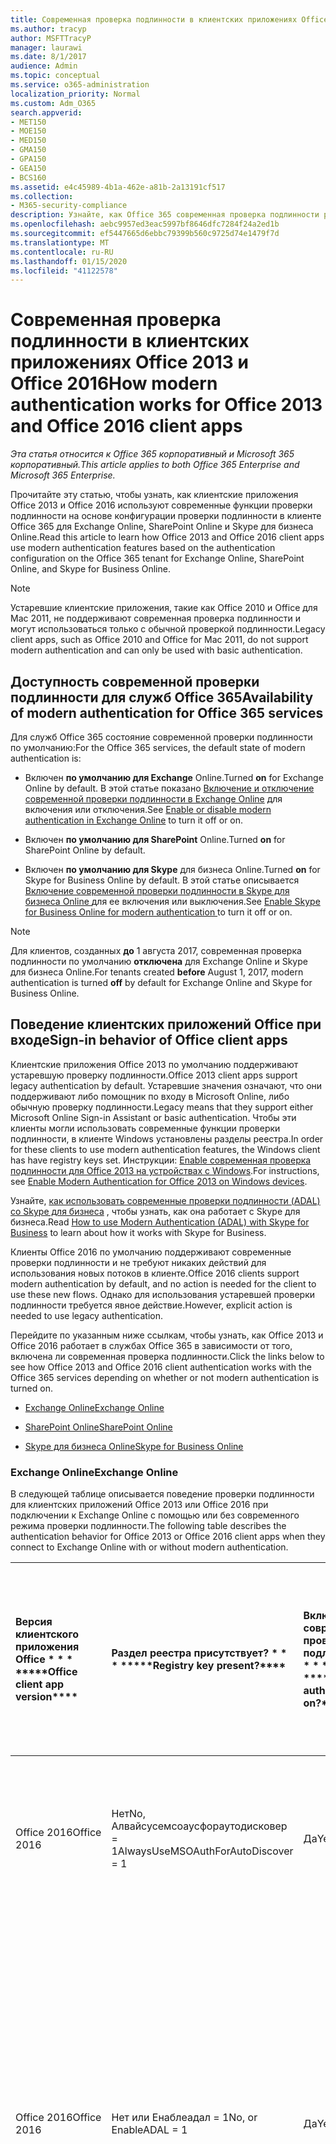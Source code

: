 ```yaml
---
title: Современная проверка подлинности в клиентских приложениях Office 2013 и Office 2016
ms.author: tracyp
author: MSFTTracyP
manager: laurawi
ms.date: 8/1/2017
audience: Admin
ms.topic: conceptual
ms.service: o365-administration
localization_priority: Normal
ms.custom: Adm_O365
search.appverid:
- MET150
- MOE150
- MED150
- GMA150
- GPA150
- GEA150
- BCS160
ms.assetid: e4c45989-4b1a-462e-a81b-2a13191cf517
ms.collection:
- M365-security-compliance
description: Узнайте, как Office 365 современная проверка подлинности работает по-разному для клиентских приложений Office 2013 и 2016.
ms.openlocfilehash: aebc9957ed3eac5997bf8646dfc7284f24a2ed1b
ms.sourcegitcommit: ef5447665d6ebbc79399b560c9725d74e1479f7d
ms.translationtype: MT
ms.contentlocale: ru-RU
ms.lasthandoff: 01/15/2020
ms.locfileid: "41122578"
---
```

# <a name="how-modern-authentication-works-for-office-2013-and-office-2016-client-apps"></a><span data-ttu-id="a78f5-103">Современная проверка подлинности в клиентских приложениях Office 2013 и Office 2016</span><span class="sxs-lookup"><span data-stu-id="a78f5-103">How modern authentication works for Office 2013 and Office 2016 client apps</span></span>

<span data-ttu-id="a78f5-104">*Эта статья относится к Office 365 корпоративный и Microsoft 365 корпоративный.*</span><span class="sxs-lookup"><span data-stu-id="a78f5-104">*This article applies to both Office 365 Enterprise and Microsoft 365 Enterprise.*</span></span>

<span data-ttu-id="a78f5-105">Прочитайте эту статью, чтобы узнать, как клиентские приложения Office 2013 и Office 2016 используют современные функции проверки подлинности на основе конфигурации проверки подлинности в клиенте Office 365 для Exchange Online, SharePoint Online и Skype для бизнеса Online.</span><span class="sxs-lookup"><span data-stu-id="a78f5-105">Read this article to learn how Office 2013 and Office 2016 client apps use modern authentication features based on the authentication configuration on the Office 365 tenant for Exchange Online, SharePoint Online, and Skype for Business Online.</span></span>

> [!NOTE]
> <span data-ttu-id="a78f5-106">Устаревшие клиентские приложения, такие как Office 2010 и Office для Mac 2011, не поддерживают современная проверка подлинности и могут использоваться только с обычной проверкой подлинности.</span><span class="sxs-lookup"><span data-stu-id="a78f5-106">Legacy client apps, such as Office 2010 and Office for Mac 2011, do not support modern authentication and can only be used with basic authentication.</span></span>

## <a name="availability-of-modern-authentication-for-office-365-services"></a><span data-ttu-id="a78f5-107">Доступность современной проверки подлинности для служб Office 365</span><span class="sxs-lookup"><span data-stu-id="a78f5-107">Availability of modern authentication for Office 365 services</span></span>

<span data-ttu-id="a78f5-108">Для служб Office 365 состояние современной проверки подлинности по умолчанию:</span><span class="sxs-lookup"><span data-stu-id="a78f5-108">For the Office 365 services, the default state of modern authentication is:</span></span>
  
- <span data-ttu-id="a78f5-109">Включен **по умолчанию для Exchange** Online.</span><span class="sxs-lookup"><span data-stu-id="a78f5-109">Turned **on** for Exchange Online by default.</span></span> <span data-ttu-id="a78f5-110">В этой статье показано [Включение и отключение современной проверки подлинности в Exchange Online](https://support.office.com/article/58018196-f918-49cd-8238-56f57f38d662) для включения или отключения.</span><span class="sxs-lookup"><span data-stu-id="a78f5-110">See [Enable or disable modern authentication in Exchange Online](https://support.office.com/article/58018196-f918-49cd-8238-56f57f38d662) to turn it off or on.</span></span> 
    
- <span data-ttu-id="a78f5-111">Включен **по умолчанию для SharePoint** Online.</span><span class="sxs-lookup"><span data-stu-id="a78f5-111">Turned **on** for SharePoint Online by default.</span></span> 
    
- <span data-ttu-id="a78f5-112">Включен **по умолчанию для Skype** для бизнеса Online.</span><span class="sxs-lookup"><span data-stu-id="a78f5-112">Turned **on** for Skype for Business Online by default.</span></span> <span data-ttu-id="a78f5-113">В этой статье описывается [Включение современной проверки подлинности в Skype для бизнеса Online ](https://social.technet.microsoft.com/wiki/contents/articles/34339.skype-for-business-online-enable-your-tenant-for-modern-authentication.aspx)для ее включения или выключения.</span><span class="sxs-lookup"><span data-stu-id="a78f5-113">See [Enable Skype for Business Online for modern authentication ](https://social.technet.microsoft.com/wiki/contents/articles/34339.skype-for-business-online-enable-your-tenant-for-modern-authentication.aspx)to turn it off or on.</span></span>

> [!NOTE]
> <span data-ttu-id="a78f5-114">Для клиентов, созданных **до** 1 августа 2017, современная проверка подлинности по умолчанию **отключена** для Exchange Online и Skype для бизнеса Online.</span><span class="sxs-lookup"><span data-stu-id="a78f5-114">For tenants created **before** August 1, 2017, modern authentication is turned **off** by default for Exchange Online and Skype for Business Online.</span></span>
    
## <a name="sign-in-behavior-of-office-client-apps"></a><span data-ttu-id="a78f5-115">Поведение клиентских приложений Office при входе</span><span class="sxs-lookup"><span data-stu-id="a78f5-115">Sign-in behavior of Office client apps</span></span>

<span data-ttu-id="a78f5-116">Клиентские приложения Office 2013 по умолчанию поддерживают устаревшую проверку подлинности.</span><span class="sxs-lookup"><span data-stu-id="a78f5-116">Office 2013 client apps support legacy authentication by default.</span></span> <span data-ttu-id="a78f5-117">Устаревшие значения означают, что они поддерживают либо помощник по входу в Microsoft Online, либо обычную проверку подлинности.</span><span class="sxs-lookup"><span data-stu-id="a78f5-117">Legacy means that they support either Microsoft Online Sign-in Assistant or basic authentication.</span></span> <span data-ttu-id="a78f5-118">Чтобы эти клиенты могли использовать современные функции проверки подлинности, в клиенте Windows установлены разделы реестра.</span><span class="sxs-lookup"><span data-stu-id="a78f5-118">In order for these clients to use modern authentication features, the Windows client has have registry keys set.</span></span> <span data-ttu-id="a78f5-119">Инструкции: [Enable современная проверка подлинности для Office 2013 на устройствах с Windows](https://support.office.com/article/7dc1c01a-090f-4971-9677-f1b192d6c910).</span><span class="sxs-lookup"><span data-stu-id="a78f5-119">For instructions, see [Enable Modern Authentication for Office 2013 on Windows devices](https://support.office.com/article/7dc1c01a-090f-4971-9677-f1b192d6c910).</span></span>
  
<span data-ttu-id="a78f5-120">Узнайте, [как использовать современные проверки подлинности (ADAL) со Skype для бизнеса](https://go.microsoft.com/fwlink/p/?LinkId=785431) , чтобы узнать, как она работает с Skype для бизнеса.</span><span class="sxs-lookup"><span data-stu-id="a78f5-120">Read [How to use Modern Authentication (ADAL) with Skype for Business](https://go.microsoft.com/fwlink/p/?LinkId=785431) to learn about how it works with Skype for Business.</span></span> 
  
<span data-ttu-id="a78f5-121">Клиенты Office 2016 по умолчанию поддерживают современные проверки подлинности и не требуют никаких действий для использования новых потоков в клиенте.</span><span class="sxs-lookup"><span data-stu-id="a78f5-121">Office 2016 clients support modern authentication by default, and no action is needed for the client to use these new flows.</span></span> <span data-ttu-id="a78f5-122">Однако для использования устаревшей проверки подлинности требуется явное действие.</span><span class="sxs-lookup"><span data-stu-id="a78f5-122">However, explicit action is needed to use legacy authentication.</span></span>
  
<span data-ttu-id="a78f5-123">Перейдите по указанным ниже ссылкам, чтобы узнать, как Office 2013 и Office 2016 работает в службах Office 365 в зависимости от того, включена ли современная проверка подлинности.</span><span class="sxs-lookup"><span data-stu-id="a78f5-123">Click the links below to see how Office 2013 and Office 2016 client authentication works with the Office 365 services depending on whether or not modern authentication is turned on.</span></span>
  
- [<span data-ttu-id="a78f5-124">Exchange Online</span><span class="sxs-lookup"><span data-stu-id="a78f5-124">Exchange Online</span></span>](modern-auth-for-office-2013-and-2016.md#BK_EchangeOnline)
    
- [<span data-ttu-id="a78f5-125">SharePoint Online</span><span class="sxs-lookup"><span data-stu-id="a78f5-125">SharePoint Online</span></span>](modern-auth-for-office-2013-and-2016.md#BK_SharePointOnline)
    
- [<span data-ttu-id="a78f5-126">Skype для бизнеса Online</span><span class="sxs-lookup"><span data-stu-id="a78f5-126">Skype for Business Online</span></span>](modern-auth-for-office-2013-and-2016.md#BK_SFBO)
    
<span data-ttu-id="a78f5-127"><a name="BK_EchangeOnline"> </a></span><span class="sxs-lookup"><span data-stu-id="a78f5-127"></span></span>
### <a name="exchange-online"></a><span data-ttu-id="a78f5-128">Exchange Online</span><span class="sxs-lookup"><span data-stu-id="a78f5-128">Exchange Online</span></span>

<span data-ttu-id="a78f5-129">В следующей таблице описывается поведение проверки подлинности для клиентских приложений Office 2013 или Office 2016 при подключении к Exchange Online с помощью или без современного режима проверки подлинности.</span><span class="sxs-lookup"><span data-stu-id="a78f5-129">The following table describes the authentication behavior for Office 2013 or Office 2016 client apps when they connect to Exchange Online with or without modern authentication.</span></span>
  
|<span data-ttu-id="a78f5-130">Версия клиентского приложения Office \* \* \* \*</span><span class="sxs-lookup"><span data-stu-id="a78f5-130">\*\*\*\*Office client app version\*\*\*\*</span></span>|<span data-ttu-id="a78f5-131">Раздел реестра присутствует? \* \* \* \*</span><span class="sxs-lookup"><span data-stu-id="a78f5-131">\*\*\*\*Registry key present?\*\*\*\*</span></span>|<span data-ttu-id="a78f5-132">Включена современная проверка подлинности? \* \* \* \*</span><span class="sxs-lookup"><span data-stu-id="a78f5-132">\*\*\*\*Modern authentication on?\*\*\*\*</span></span>|<span data-ttu-id="a78f5-133">Поведение проверки подлинности с включенной современной проверкой подлинности для клиента (по умолчанию) \* \* \* \*</span><span class="sxs-lookup"><span data-stu-id="a78f5-133">\*\*\*\*Authentication behavior with modern authentication turned on for the tenant (default)\*\*\*\*</span></span>|<span data-ttu-id="a78f5-134">Поведение проверки подлинности с отключенной современной проверкой подлинности для клиента \* \* \* \*</span><span class="sxs-lookup"><span data-stu-id="a78f5-134">\*\*\*\*Authentication behavior with modern authentication turned off for the tenant\*\*\*\*</span></span>|
|:-----|:-----|:-----|:-----|:-----|
|<span data-ttu-id="a78f5-135">Office 2016</span><span class="sxs-lookup"><span data-stu-id="a78f5-135">Office 2016</span></span>  <br/> |<span data-ttu-id="a78f5-136">Нет</span><span class="sxs-lookup"><span data-stu-id="a78f5-136">No,</span></span> <br> <span data-ttu-id="a78f5-137">Алвайсусемсоаусфораутодисковер = 1</span><span class="sxs-lookup"><span data-stu-id="a78f5-137">AlwaysUseMSOAuthForAutoDiscover = 1</span></span> <br/> |<span data-ttu-id="a78f5-138">Да</span><span class="sxs-lookup"><span data-stu-id="a78f5-138">Yes</span></span>  <br/> |<span data-ttu-id="a78f5-139">Принудительно выполняет современные проверки подлинности в Outlook 2010, 2013 или 2016</span><span class="sxs-lookup"><span data-stu-id="a78f5-139">Forces modern authentication on Outlook 2010, 2013 or 2016</span></span> <br/> [<span data-ttu-id="a78f5-140">Дополнительные сведения</span><span class="sxs-lookup"><span data-stu-id="a78f5-140">More info</span></span>](https://support.microsoft.com/help/3126599/outlook-prompts-for-password-when-modern-authentication-is-enabled)|<span data-ttu-id="a78f5-141">Принудительно выполняет современные проверки подлинности в клиенте Outlook.</span><span class="sxs-lookup"><span data-stu-id="a78f5-141">Forces modern authentication within the Outlook client.</span></span><br/> |
|<span data-ttu-id="a78f5-142">Office 2016</span><span class="sxs-lookup"><span data-stu-id="a78f5-142">Office 2016</span></span>  <br/> |<span data-ttu-id="a78f5-143">Нет или Енаблеадал = 1</span><span class="sxs-lookup"><span data-stu-id="a78f5-143">No, or EnableADAL = 1</span></span>  <br/> |<span data-ttu-id="a78f5-144">Да</span><span class="sxs-lookup"><span data-stu-id="a78f5-144">Yes</span></span>  <br/> |<span data-ttu-id="a78f5-145">Сначала выполняется попытка современной проверки подлинности.</span><span class="sxs-lookup"><span data-stu-id="a78f5-145">Modern authentication is attempted first.</span></span> <span data-ttu-id="a78f5-146">Если сервер отказывается от современного подключения проверки подлинности, используется обычная проверка подлинности.</span><span class="sxs-lookup"><span data-stu-id="a78f5-146">If the server refuses a modern authentication connection, then basic authentication is used.</span></span> <span data-ttu-id="a78f5-147">Сервер отказывает современные проверки подлинности, когда клиент не включен.</span><span class="sxs-lookup"><span data-stu-id="a78f5-147">Server refuses modern authentication when the tenant is not enabled.</span></span>  <br/> |<span data-ttu-id="a78f5-148">Сначала выполняется попытка современной проверки подлинности.</span><span class="sxs-lookup"><span data-stu-id="a78f5-148">Modern authentication is attempted first.</span></span> <span data-ttu-id="a78f5-149">Если сервер отказывается от современного подключения проверки подлинности, используется обычная проверка подлинности.</span><span class="sxs-lookup"><span data-stu-id="a78f5-149">If the server refuses a modern authentication connection, then basic authentication is used.</span></span> <span data-ttu-id="a78f5-150">Сервер отказывает современные проверки подлинности, когда клиент не включен.</span><span class="sxs-lookup"><span data-stu-id="a78f5-150">Server refuses modern authentication when the tenant is not enabled.</span></span>  <br/> |
|<span data-ttu-id="a78f5-151">Office 2016</span><span class="sxs-lookup"><span data-stu-id="a78f5-151">Office 2016</span></span>  <br/> |<span data-ttu-id="a78f5-152">Да, Енаблеадал = 1</span><span class="sxs-lookup"><span data-stu-id="a78f5-152">Yes, EnableADAL = 1</span></span>  <br/> |<span data-ttu-id="a78f5-153">Да</span><span class="sxs-lookup"><span data-stu-id="a78f5-153">Yes</span></span>  <br/> |<span data-ttu-id="a78f5-154">Сначала выполняется попытка современной проверки подлинности.</span><span class="sxs-lookup"><span data-stu-id="a78f5-154">Modern authentication is attempted first.</span></span> <span data-ttu-id="a78f5-155">Если сервер отказывается от современного подключения проверки подлинности, используется обычная проверка подлинности.</span><span class="sxs-lookup"><span data-stu-id="a78f5-155">If the server refuses a modern authentication connection, then basic authentication is used.</span></span> <span data-ttu-id="a78f5-156">Сервер отказывает современные проверки подлинности, когда клиент не включен.</span><span class="sxs-lookup"><span data-stu-id="a78f5-156">Server refuses modern authentication when the tenant is not enabled.</span></span>  <br/> |<span data-ttu-id="a78f5-157">Сначала выполняется попытка современной проверки подлинности.</span><span class="sxs-lookup"><span data-stu-id="a78f5-157">Modern authentication is attempted first.</span></span> <span data-ttu-id="a78f5-158">Если сервер отказывается от современного подключения проверки подлинности, используется обычная проверка подлинности.</span><span class="sxs-lookup"><span data-stu-id="a78f5-158">If the server refuses a modern authentication connection, then basic authentication is used.</span></span> <span data-ttu-id="a78f5-159">Сервер отказывает современные проверки подлинности, когда клиент не включен.</span><span class="sxs-lookup"><span data-stu-id="a78f5-159">Server refuses modern authentication when the tenant is not enabled.</span></span>  <br/> |
|<span data-ttu-id="a78f5-160">Office 2016</span><span class="sxs-lookup"><span data-stu-id="a78f5-160">Office 2016</span></span>  <br/> |<span data-ttu-id="a78f5-161">Да, Енаблеадал = 0</span><span class="sxs-lookup"><span data-stu-id="a78f5-161">Yes, EnableADAL=0</span></span>  <br/> |<span data-ttu-id="a78f5-162">Нет</span><span class="sxs-lookup"><span data-stu-id="a78f5-162">No</span></span>  <br/> |<span data-ttu-id="a78f5-163">Обычная проверка подлинности</span><span class="sxs-lookup"><span data-stu-id="a78f5-163">Basic authentication</span></span>  <br/> |<span data-ttu-id="a78f5-164">Обычная проверка подлинности</span><span class="sxs-lookup"><span data-stu-id="a78f5-164">Basic authentication</span></span>  <br/> |
|<span data-ttu-id="a78f5-165">Office 2013</span><span class="sxs-lookup"><span data-stu-id="a78f5-165">Office 2013</span></span>  <br/> |<span data-ttu-id="a78f5-166">Нет</span><span class="sxs-lookup"><span data-stu-id="a78f5-166">No</span></span>  <br/> |<span data-ttu-id="a78f5-167">Нет</span><span class="sxs-lookup"><span data-stu-id="a78f5-167">No</span></span>  <br/> |<span data-ttu-id="a78f5-168">Обычная проверка подлинности</span><span class="sxs-lookup"><span data-stu-id="a78f5-168">Basic authentication</span></span>  <br/> |<span data-ttu-id="a78f5-169">Обычная проверка подлинности</span><span class="sxs-lookup"><span data-stu-id="a78f5-169">Basic authentication</span></span>  <br/> |
|<span data-ttu-id="a78f5-170">Office 2013</span><span class="sxs-lookup"><span data-stu-id="a78f5-170">Office 2013</span></span>  <br/> |<span data-ttu-id="a78f5-171">Да, Енаблеадал = 1</span><span class="sxs-lookup"><span data-stu-id="a78f5-171">Yes, EnableADAL = 1</span></span>  <br/> |<span data-ttu-id="a78f5-172">Да</span><span class="sxs-lookup"><span data-stu-id="a78f5-172">Yes</span></span>  <br/> |<span data-ttu-id="a78f5-173">Сначала выполняется попытка современной проверки подлинности.</span><span class="sxs-lookup"><span data-stu-id="a78f5-173">Modern authentication is attempted first.</span></span> <span data-ttu-id="a78f5-174">Если сервер отказывается от современного подключения проверки подлинности, используется обычная проверка подлинности.</span><span class="sxs-lookup"><span data-stu-id="a78f5-174">If the server refuses a modern authentication connection, then basic authentication is used.</span></span> <span data-ttu-id="a78f5-175">Сервер отказывает современные проверки подлинности, когда клиент не включен.</span><span class="sxs-lookup"><span data-stu-id="a78f5-175">Server refuses modern authentication when the tenant is not enabled.</span></span>  <br/> |<span data-ttu-id="a78f5-176">Сначала выполняется попытка современной проверки подлинности.</span><span class="sxs-lookup"><span data-stu-id="a78f5-176">Modern authentication is attempted first.</span></span> <span data-ttu-id="a78f5-177">Если сервер отказывается от современного подключения проверки подлинности, используется обычная проверка подлинности.</span><span class="sxs-lookup"><span data-stu-id="a78f5-177">If the server refuses a modern authentication connection, then basic authentication is used.</span></span> <span data-ttu-id="a78f5-178">Сервер отказывает современные проверки подлинности, когда клиент не включен.</span><span class="sxs-lookup"><span data-stu-id="a78f5-178">Server refuses modern authentication when the tenant is not enabled.</span></span>  <br/> |
   
<span data-ttu-id="a78f5-179"><a name="BK_SharePointOnline"> </a></span><span class="sxs-lookup"><span data-stu-id="a78f5-179"></span></span>
### <a name="sharepoint-online"></a><span data-ttu-id="a78f5-180">SharePoint Online</span><span class="sxs-lookup"><span data-stu-id="a78f5-180">SharePoint Online</span></span>

<span data-ttu-id="a78f5-181">В следующей таблице описывается поведение проверки подлинности для клиентских приложений Office 2013 или Office 2016 при подключении к SharePoint Online с помощью или без современного режима проверки подлинности.</span><span class="sxs-lookup"><span data-stu-id="a78f5-181">The following table describes the authentication behavior for Office 2013 or Office 2016 client apps when they connect to SharePoint Online with or without modern authentication.</span></span>
  
|<span data-ttu-id="a78f5-182">Версия клиентского приложения Office \* \* \* \*</span><span class="sxs-lookup"><span data-stu-id="a78f5-182">\*\*\*\*Office client app version\*\*\*\*</span></span>|<span data-ttu-id="a78f5-183">Раздел реестра присутствует? \* \* \* \*</span><span class="sxs-lookup"><span data-stu-id="a78f5-183">\*\*\*\*Registry key present?\*\*\*\*</span></span>|<span data-ttu-id="a78f5-184">Включена современная проверка подлинности? \* \* \* \*</span><span class="sxs-lookup"><span data-stu-id="a78f5-184">\*\*\*\*Modern authentication on?\*\*\*\*</span></span>|<span data-ttu-id="a78f5-185">Поведение проверки подлинности с включенной современной проверкой подлинности для клиента (по умолчанию) \* \* \* \*</span><span class="sxs-lookup"><span data-stu-id="a78f5-185">\*\*\*\*Authentication behavior with modern authentication turned on for the tenant (default)\*\*\*\*</span></span>|<span data-ttu-id="a78f5-186">Поведение проверки подлинности с отключенной современной проверкой подлинности для клиента \* \* \* \*</span><span class="sxs-lookup"><span data-stu-id="a78f5-186">\*\*\*\*Authentication behavior with modern authentication turned off for the tenant\*\*\*\*</span></span>|
|:-----|:-----|:-----|:-----|:-----|
|<span data-ttu-id="a78f5-187">Office 2016</span><span class="sxs-lookup"><span data-stu-id="a78f5-187">Office 2016</span></span>  <br/> |<span data-ttu-id="a78f5-188">Нет или Енаблеадал = 1</span><span class="sxs-lookup"><span data-stu-id="a78f5-188">No, or EnableADAL = 1</span></span>  <br/> |<span data-ttu-id="a78f5-189">Да</span><span class="sxs-lookup"><span data-stu-id="a78f5-189">Yes</span></span>  <br/> |<span data-ttu-id="a78f5-190">Только современная проверка подлинности.</span><span class="sxs-lookup"><span data-stu-id="a78f5-190">Modern authentication only.</span></span>  <br/> |<span data-ttu-id="a78f5-191">Ошибка подключения.</span><span class="sxs-lookup"><span data-stu-id="a78f5-191">Failure to connect.</span></span>  <br/> |
|<span data-ttu-id="a78f5-192">Office 2016</span><span class="sxs-lookup"><span data-stu-id="a78f5-192">Office 2016</span></span>  <br/> |<span data-ttu-id="a78f5-193">Да, Енаблеадал = 1</span><span class="sxs-lookup"><span data-stu-id="a78f5-193">Yes, EnableADAL = 1</span></span>  <br/> |<span data-ttu-id="a78f5-194">Да</span><span class="sxs-lookup"><span data-stu-id="a78f5-194">Yes</span></span>  <br/> |<span data-ttu-id="a78f5-195">Только современная проверка подлинности.</span><span class="sxs-lookup"><span data-stu-id="a78f5-195">Modern authentication only.</span></span>  <br/> |<span data-ttu-id="a78f5-196">Ошибка подключения.</span><span class="sxs-lookup"><span data-stu-id="a78f5-196">Failure to connect.</span></span>  <br/> |
|<span data-ttu-id="a78f5-197">Office 2016</span><span class="sxs-lookup"><span data-stu-id="a78f5-197">Office 2016</span></span>  <br/> |<span data-ttu-id="a78f5-198">Да, Енаблеадал = 0</span><span class="sxs-lookup"><span data-stu-id="a78f5-198">Yes, EnableADAL = 0</span></span>  <br/> |<span data-ttu-id="a78f5-199">Нет</span><span class="sxs-lookup"><span data-stu-id="a78f5-199">No</span></span>  <br/> |<span data-ttu-id="a78f5-200">Только помощник по входу в Microsoft Online.</span><span class="sxs-lookup"><span data-stu-id="a78f5-200">Microsoft Online Sign-in Assistant only.</span></span>  <br/> |<span data-ttu-id="a78f5-201">Только помощник по входу в Microsoft Online.</span><span class="sxs-lookup"><span data-stu-id="a78f5-201">Microsoft Online Sign-in Assistant only.</span></span>  <br/> |
|<span data-ttu-id="a78f5-202">Office 2013</span><span class="sxs-lookup"><span data-stu-id="a78f5-202">Office 2013</span></span>  <br/> |<span data-ttu-id="a78f5-203">Нет</span><span class="sxs-lookup"><span data-stu-id="a78f5-203">No</span></span>  <br/> |<span data-ttu-id="a78f5-204">Нет</span><span class="sxs-lookup"><span data-stu-id="a78f5-204">No</span></span>  <br/> |<span data-ttu-id="a78f5-205">Только помощник по входу в Microsoft Online.</span><span class="sxs-lookup"><span data-stu-id="a78f5-205">Microsoft Online Sign-in Assistant only.</span></span>  <br/> |<span data-ttu-id="a78f5-206">Только помощник по входу в Microsoft Online.</span><span class="sxs-lookup"><span data-stu-id="a78f5-206">Microsoft Online Sign-in Assistant only.</span></span>  <br/> |
|<span data-ttu-id="a78f5-207">Office 2013</span><span class="sxs-lookup"><span data-stu-id="a78f5-207">Office 2013</span></span>  <br/> |<span data-ttu-id="a78f5-208">Да, Енаблеадал = 1</span><span class="sxs-lookup"><span data-stu-id="a78f5-208">Yes, EnableADAL = 1</span></span>  <br/> |<span data-ttu-id="a78f5-209">Да</span><span class="sxs-lookup"><span data-stu-id="a78f5-209">Yes</span></span>  <br/> |<span data-ttu-id="a78f5-210">Только современная проверка подлинности.</span><span class="sxs-lookup"><span data-stu-id="a78f5-210">Modern authentication only.</span></span>  <br/> |<span data-ttu-id="a78f5-211">Ошибка подключения.</span><span class="sxs-lookup"><span data-stu-id="a78f5-211">Failure to connect.</span></span>  <br/> |
   
### <a name="skype-for-business-online"></a><span data-ttu-id="a78f5-212">Skype для бизнеса Online</span><span class="sxs-lookup"><span data-stu-id="a78f5-212">Skype for Business Online</span></span>
<span data-ttu-id="a78f5-213"><a name="BK_SFBO"> </a></span><span class="sxs-lookup"><span data-stu-id="a78f5-213"></span></span>

<span data-ttu-id="a78f5-214">В следующей таблице описывается поведение проверки подлинности для клиентских приложений Office 2013 или Office 2016 при подключении к Skype для бизнеса Online с или без современного режима проверки подлинности.</span><span class="sxs-lookup"><span data-stu-id="a78f5-214">The following table describes the authentication behavior for Office 2013 or Office 2016 client apps when they connect to Skype for Business Online with or without modern authentication.</span></span>
  
|<span data-ttu-id="a78f5-215">Версия клиентского приложения Office \* \* \* \*</span><span class="sxs-lookup"><span data-stu-id="a78f5-215">\*\*\*\*Office client app version\*\*\*\*</span></span>|<span data-ttu-id="a78f5-216">Раздел реестра присутствует? \* \* \* \*</span><span class="sxs-lookup"><span data-stu-id="a78f5-216">\*\*\*\*Registry key present?\*\*\*\*</span></span>|<span data-ttu-id="a78f5-217">Включена современная проверка подлинности? \* \* \* \*</span><span class="sxs-lookup"><span data-stu-id="a78f5-217">\*\*\*\*Modern authentication on?\*\*\*\*</span></span>|<span data-ttu-id="a78f5-218">Режим проверки подлинности с включенной современной проверкой подлинности для клиента \* \* \* \*</span><span class="sxs-lookup"><span data-stu-id="a78f5-218">\*\*\*\*Authentication behavior with modern authentication turned on for the tenant\*\*\*\*</span></span>|<span data-ttu-id="a78f5-219">Поведение проверки подлинности с отключенной современной проверкой подлинности для клиента (по умолчанию) \* \* \* \*</span><span class="sxs-lookup"><span data-stu-id="a78f5-219">\*\*\*\*Authentication behavior with modern authentication turned off for the tenant (default)\*\*\*\*</span></span>|
|:-----|:-----|:-----|:-----|:-----|
|<span data-ttu-id="a78f5-220">Office 2016</span><span class="sxs-lookup"><span data-stu-id="a78f5-220">Office 2016</span></span>  <br/> |<span data-ttu-id="a78f5-221">Нет или Енаблеадал = 1</span><span class="sxs-lookup"><span data-stu-id="a78f5-221">No, or EnableADAL = 1</span></span>  <br/> |<span data-ttu-id="a78f5-222">Да</span><span class="sxs-lookup"><span data-stu-id="a78f5-222">Yes</span></span>  <br/> |<span data-ttu-id="a78f5-223">Сначала выполняется попытка современной проверки подлинности.</span><span class="sxs-lookup"><span data-stu-id="a78f5-223">Modern authentication is attempted first.</span></span> <span data-ttu-id="a78f5-224">Если сервер отказывается от современного подключения проверки подлинности, используется помощник по входу в Microsoft Online.</span><span class="sxs-lookup"><span data-stu-id="a78f5-224">If the server refuses a modern authentication connection, then Microsoft Online Sign-in Assistant is used.</span></span> <span data-ttu-id="a78f5-225">Сервер отклоняет современные проверки подлинности при отключенных клиентах Skype для бизнеса Online.</span><span class="sxs-lookup"><span data-stu-id="a78f5-225">Server refuses modern authentication when Skype for Business Online tenants are not enabled.</span></span>  <br/> |<span data-ttu-id="a78f5-226">Сначала выполняется попытка современной проверки подлинности.</span><span class="sxs-lookup"><span data-stu-id="a78f5-226">Modern authentication is attempted first.</span></span> <span data-ttu-id="a78f5-227">Если сервер отказывается от современного подключения проверки подлинности, используется помощник по входу в Microsoft Online.</span><span class="sxs-lookup"><span data-stu-id="a78f5-227">If the server refuses a modern authentication connection, then Microsoft Online Sign-in Assistant is used.</span></span> <span data-ttu-id="a78f5-228">Сервер отклоняет современные проверки подлинности при отключенных клиентах Skype для бизнеса Online.</span><span class="sxs-lookup"><span data-stu-id="a78f5-228">Server refuses modern authentication when Skype for Business Online tenants are not enabled.</span></span>  <br/> |
|<span data-ttu-id="a78f5-229">Office 2016</span><span class="sxs-lookup"><span data-stu-id="a78f5-229">Office 2016</span></span>  <br/> |<span data-ttu-id="a78f5-230">Да, Енаблеадал = 1</span><span class="sxs-lookup"><span data-stu-id="a78f5-230">Yes, EnableADAL = 1</span></span>  <br/> |<span data-ttu-id="a78f5-231">Да</span><span class="sxs-lookup"><span data-stu-id="a78f5-231">Yes</span></span>  <br/> |<span data-ttu-id="a78f5-232">Сначала выполняется попытка современной проверки подлинности.</span><span class="sxs-lookup"><span data-stu-id="a78f5-232">Modern authentication is attempted first.</span></span> <span data-ttu-id="a78f5-233">Если сервер отказывается от современного подключения проверки подлинности, используется помощник по входу в Microsoft Online.</span><span class="sxs-lookup"><span data-stu-id="a78f5-233">If the server refuses a modern authentication connection, then Microsoft Online Sign-in Assistant is used.</span></span> <span data-ttu-id="a78f5-234">Сервер отклоняет современные проверки подлинности при отключенных клиентах Skype для бизнеса Online.</span><span class="sxs-lookup"><span data-stu-id="a78f5-234">Server refuses modern authentication when Skype for Business Online tenants are not enabled.</span></span>  <br/> |<span data-ttu-id="a78f5-235">Сначала выполняется попытка современной проверки подлинности.</span><span class="sxs-lookup"><span data-stu-id="a78f5-235">Modern authentication is attempted first.</span></span> <span data-ttu-id="a78f5-236">Если сервер отказывается от современного подключения проверки подлинности, используется помощник по входу в Microsoft Online.</span><span class="sxs-lookup"><span data-stu-id="a78f5-236">If the server refuses a modern authentication connection, then Microsoft Online Sign-in Assistant is used.</span></span> <span data-ttu-id="a78f5-237">Сервер отклоняет современные проверки подлинности при отключенных клиентах Skype для бизнеса Online.</span><span class="sxs-lookup"><span data-stu-id="a78f5-237">Server refuses modern authentication when Skype for Business Online tenants are not enabled.</span></span>  <br/> |
|<span data-ttu-id="a78f5-238">Office 2016</span><span class="sxs-lookup"><span data-stu-id="a78f5-238">Office 2016</span></span>  <br/> |<span data-ttu-id="a78f5-239">Да, Енаблеадал = 0</span><span class="sxs-lookup"><span data-stu-id="a78f5-239">Yes, EnableADAL = 0</span></span>  <br/> |<span data-ttu-id="a78f5-240">Нет</span><span class="sxs-lookup"><span data-stu-id="a78f5-240">No</span></span>  <br/> |<span data-ttu-id="a78f5-241">Только помощник по входу в Microsoft Online.</span><span class="sxs-lookup"><span data-stu-id="a78f5-241">Microsoft Online Sign-in Assistant only.</span></span>  <br/> |<span data-ttu-id="a78f5-242">Только помощник по входу в Microsoft Online.</span><span class="sxs-lookup"><span data-stu-id="a78f5-242">Microsoft Online Sign-in Assistant only.</span></span>  <br/> |
|<span data-ttu-id="a78f5-243">Office 2013</span><span class="sxs-lookup"><span data-stu-id="a78f5-243">Office 2013</span></span>  <br/> |<span data-ttu-id="a78f5-244">Нет</span><span class="sxs-lookup"><span data-stu-id="a78f5-244">No</span></span>  <br/> |<span data-ttu-id="a78f5-245">Нет</span><span class="sxs-lookup"><span data-stu-id="a78f5-245">No</span></span>  <br/> |<span data-ttu-id="a78f5-246">Только помощник по входу в Microsoft Online.</span><span class="sxs-lookup"><span data-stu-id="a78f5-246">Microsoft Online Sign-in Assistant only.</span></span>  <br/> |<span data-ttu-id="a78f5-247">Только помощник по входу в Microsoft Online.</span><span class="sxs-lookup"><span data-stu-id="a78f5-247">Microsoft Online Sign-in Assistant only.</span></span>  <br/> |
|<span data-ttu-id="a78f5-248">Office 2013</span><span class="sxs-lookup"><span data-stu-id="a78f5-248">Office 2013</span></span>  <br/> |<span data-ttu-id="a78f5-249">Да, Енаблеадал = 1</span><span class="sxs-lookup"><span data-stu-id="a78f5-249">Yes, EnableADAL = 1</span></span>  <br/> |<span data-ttu-id="a78f5-250">Да</span><span class="sxs-lookup"><span data-stu-id="a78f5-250">Yes</span></span>  <br/> |<span data-ttu-id="a78f5-251">Сначала выполняется попытка современной проверки подлинности.</span><span class="sxs-lookup"><span data-stu-id="a78f5-251">Modern authentication is attempted first.</span></span> <span data-ttu-id="a78f5-252">Если сервер отказывается от современного подключения проверки подлинности, используется помощник по входу в Microsoft Online.</span><span class="sxs-lookup"><span data-stu-id="a78f5-252">If the server refuses a modern authentication connection, then Microsoft Online Sign-in Assistant is used.</span></span> <span data-ttu-id="a78f5-253">Сервер отклоняет современные проверки подлинности при отключенных клиентах Skype для бизнеса Online.</span><span class="sxs-lookup"><span data-stu-id="a78f5-253">Server refuses modern authentication when Skype for Business Online tenants are not enabled.</span></span>  <br/> |<span data-ttu-id="a78f5-254">Только помощник по входу в Microsoft Online.</span><span class="sxs-lookup"><span data-stu-id="a78f5-254">Microsoft Online Sign-in Assistant only.</span></span>  <br/> |
   
## <a name="see-also"></a><span data-ttu-id="a78f5-255">См. также</span><span class="sxs-lookup"><span data-stu-id="a78f5-255">See also</span></span>

[<span data-ttu-id="a78f5-256">Включение современной проверки подлинности для Office 2013 на устройствах с Windows</span><span class="sxs-lookup"><span data-stu-id="a78f5-256">Enable Modern Authentication for Office 2013 on Windows devices</span></span>](https://support.office.com/article/enable-modern-authentication-for-office-2013-on-windows-devices-7dc1c01a-090f-4971-9677-f1b192d6c910)

[<span data-ttu-id="a78f5-257">Планирование многофакторной проверки подлинности для развертываний Office 365 (для администраторов Office 365)</span><span class="sxs-lookup"><span data-stu-id="a78f5-257">Plan for multi-factor authentication for Office 365 Deployments (for Office 365 administrators)</span></span>](https://support.office.com/article/plan-for-multi-factor-authentication-for-office-365-deployments-043807b2-21db-4d5c-b430-c8a6dee0e6ba)

[<span data-ttu-id="a78f5-258">Вход в Office 365 с 2-этапной проверкой (для конечных пользователей)</span><span class="sxs-lookup"><span data-stu-id="a78f5-258">Sign in to Office 365 with 2-step verification (for end users)</span></span>](https://support.office.com/article/sign-in-to-office-365-with-2-step-verification-2b856342-170a-438e-9a4f-3c092394d3cb)

[<span data-ttu-id="a78f5-259">Обзор Microsoft 365 корпоративный</span><span class="sxs-lookup"><span data-stu-id="a78f5-259">Microsoft 365 Enterprise overview</span></span>](https://docs.microsoft.com/microsoft-365/enterprise/microsoft-365-overview)
